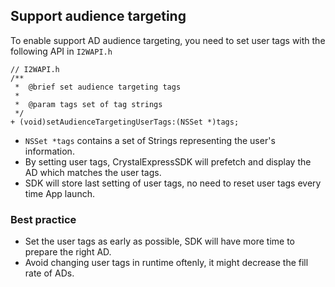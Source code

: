 ## Support audience targeting
To enable support AD audience targeting, you need to set user tags with the following API in `I2WAPI.h`

```objc
// I2WAPI.h
/**
 *  @brief set audience targeting tags
 *
 *  @param tags set of tag strings
 */
+ (void)setAudienceTargetingUserTags:(NSSet *)tags;
```

- `NSSet *tags` contains a set of Strings representing the user's information.
- By setting user tags, CrystalExpressSDK will prefetch and display the AD which matches the user tags.
- SDK will store last setting of user tags, no need to reset user tags every time App launch.

### Best practice
- Set the user tags as early as possible, SDK will have more time to prepare the right AD.
- Avoid changing user tags in runtime oftenly, it might decrease the fill rate of ADs.
